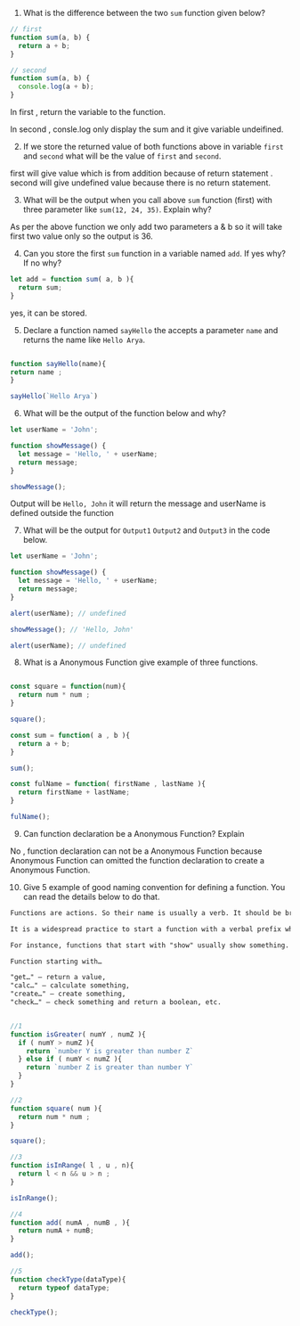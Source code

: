 1. What is the difference between the two `sum` function given below?

```js
// first
function sum(a, b) {
  return a + b;
}

// second
function sum(a, b) {
  console.log(a + b);
}
```
In first , return the variable to the function.

In second , consle.log only display the sum and it give variable undeifined.


2. If we store the returned value of both functions above in variable `first` and `second` what will be the value of `first` and `second`.

first will give value which is from  addition because of return statement . second will give undefined value because there is no return statement.


3. What will be the output when you call above `sum` function (first) with three parameter like `sum(12, 24, 35)`. Explain why?

As per the above function we only add  two parameters a & b so it will take first two value only so the output is 36.

4. Can you store the first `sum` function in a variable named `add`. If yes why? If no why?

```js 
let add = function sum( a, b ){
  return sum;
} 
```

yes, it can be stored.


5. Declare a function named `sayHello` the accepts a parameter `name` and returns the name like `Hello Arya`.

```js

function sayHello(name){
return name ;
}

sayHello(`Hello Arya`)

```

6. What will be the output of the function below and why?

```js
let userName = 'John';

function showMessage() {
  let message = 'Hello, ' + userName;
  return message;
}

showMessage();
```
Output will be `Hello, John`
it will return the message and userName is defined outside the function


7. What will be the output for `Output1` `Output2` and `Output3` in the code below.

```js
let userName = 'John';

function showMessage() {
  let message = 'Hello, ' + userName;
  return message;
}

alert(userName); // undefined

showMessage(); // 'Hello, John'

alert(userName); // undefined
```

8. What is a Anonymous Function give example of three functions.

```js

const square = function(num){
  return num * num ;
}

square();

const sum = function( a , b ){
  return a + b;
}

sum();

const fulName = function( firstName , lastName ){
  return firstName + lastName;
}

fulName();
```

9. Can function declaration be a Anonymous Function? Explain

No , function declaration can not be a Anonymous Function because Anonymous Function can omitted the function declaration to create a Anonymous Function.


10. Give 5 example of good naming convention for defining a function. You can read the details below to do that.

```md
Functions are actions. So their name is usually a verb. It should be brief, as accurate as possible and describe what the function does, so that someone reading the code gets an indication of what the function does.

It is a widespread practice to start a function with a verbal prefix which vaguely describes the action. There must be an agreement within the team on the meaning of the prefixes.

For instance, functions that start with "show" usually show something.

Function starting with…

"get…" – return a value,
"calc…" – calculate something,
"create…" – create something,
"check…" – check something and return a boolean, etc.
```

```js

//1
function isGreater( numY , numZ ){
  if ( numY > numZ ){
    return `number Y is greater than number Z`
  } else if ( numY < numZ ){
    return `number Z is greater than number Y`
  }
}

//2
function square( num ){
  return num * num ;
}

square();

//3
function isInRange( l , u , n){
  return l < n && u > n ;
}

isInRange();

//4
function add( numA , numB , ){
  return numA + numB;
}

add();

//5
function checkType(dataType){
  return typeof dataType;
}

checkType();

